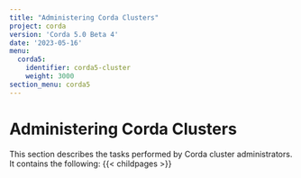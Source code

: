```yaml
---
title: "Administering Corda Clusters"
project: corda
version: 'Corda 5.0 Beta 4'
date: '2023-05-16'
menu:
  corda5:
    identifier: corda5-cluster
    weight: 3000
section_menu: corda5
---
```

# Administering Corda Clusters
This section describes the tasks performed by Corda cluster administrators. It contains the following:
{{< childpages >}}